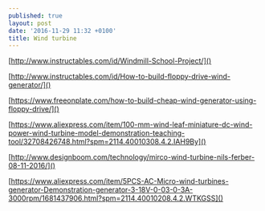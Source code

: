 ```yaml
---
published: true
layout: post
date: '2016-11-29 11:32 +0100'
title: Wind turbine
---
```

[http://www.instructables.com/id/Windmill-School-Project/]()

[http://www.instructables.com/id/How-to-build-floppy-drive-wind-generator/]()

[https://www.freeonplate.com/how-to-build-cheap-wind-generator-using-floppy-drive/]()

[https://www.aliexpress.com/item/100-mm-wind-leaf-miniature-dc-wind-power-wind-turbine-model-demonstration-teaching-tool/32708426748.html?spm=2114.40010308.4.2.IAH9By]()

[http://www.designboom.com/technology/mirco-wind-turbine-nils-ferber-08-11-2016/]()

[https://www.aliexpress.com/item/5PCS-AC-Micro-wind-turbines-generator-Demonstration-generator-3-18V-0-03-0-3A-3000rpm/1681437906.html?spm=2114.40010208.4.2.WTKGSS]()

